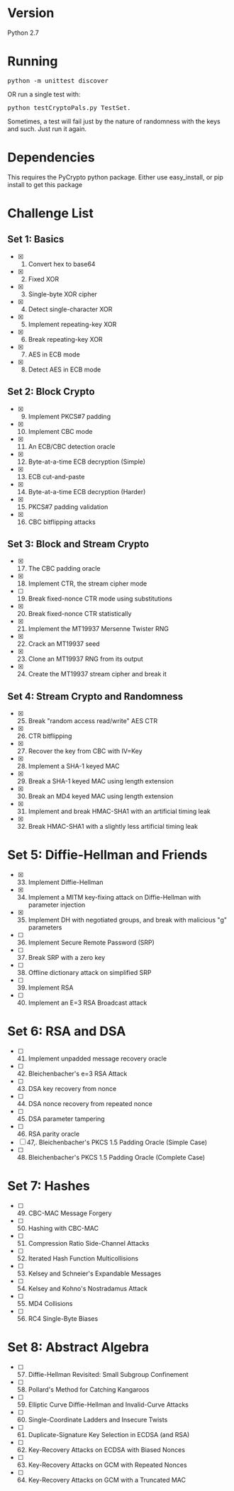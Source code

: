 # Version
Python 2.7

# Running
<pre>python -m unittest discover</pre>
OR run a single test with:
<pre>python testCryptoPals.py TestSet<Num>.<testName></pre>

Sometimes, a test will fail just by the nature of randomness with the keys and such. Just run it again.

# Dependencies
This requires the PyCrypto python package. Either use easy_install, or pip install to get this package

# Challenge List
## Set 1: Basics
- [x] 1. Convert hex to base64
- [x] 2. Fixed XOR
- [x] 3. Single-byte XOR cipher
- [x] 4. Detect single-character XOR
- [x] 5. Implement repeating-key XOR
- [x] 6. Break repeating-key XOR
- [x] 7. AES in ECB mode
- [x] 8. Detect AES in ECB mode
## Set 2: Block Crypto
- [x] 9. Implement PKCS#7 padding
- [x] 10. Implement CBC mode
- [x] 11. An ECB/CBC detection oracle
- [x] 12. Byte-at-a-time ECB decryption (Simple)
- [x] 13. ECB cut-and-paste
- [x] 14. Byte-at-a-time ECB decryption (Harder)
- [x] 15. PKCS#7 padding validation
- [x] 16. CBC bitflipping attacks
## Set 3: Block and Stream Crypto
- [x] 17. The CBC padding oracle
- [x] 18. Implement CTR, the stream cipher mode
- [ ] 19. Break fixed-nonce CTR mode using substitutions
- [x] 20. Break fixed-nonce CTR statistically
- [x] 21. Implement the MT19937 Mersenne Twister RNG
- [x] 22. Crack an MT19937 seed
- [x] 23. Clone an MT19937 RNG from its output
- [x] 24. Create the MT19937 stream cipher and break it
## Set 4: Stream Crypto and Randomness
- [x] 25. Break "random access read/write" AES CTR
- [x] 26. CTR bitflipping
- [x] 27. Recover the key from CBC with IV=Key
- [x] 28. Implement a SHA-1 keyed MAC
- [x] 29. Break a SHA-1 keyed MAC using length extension
- [x] 30. Break an MD4 keyed MAC using length extension
- [x] 31. Implement and break HMAC-SHA1 with an artificial timing leak
- [x] 32. Break HMAC-SHA1 with a slightly less artificial timing leak
# Set 5: Diffie-Hellman and Friends
- [x] 33. Implement Diffie-Hellman
- [x] 34. Implement a MITM key-fixing attack on Diffie-Hellman with parameter injection
- [x] 35. Implement DH with negotiated groups, and break with malicious "g" parameters
- [ ] 36. Implement Secure Remote Password (SRP)
- [ ] 37. Break SRP with a zero key
- [ ] 38. Offline dictionary attack on simplified SRP
- [ ] 39. Implement RSA
- [ ] 40. Implement an E=3 RSA Broadcast attack
# Set 6: RSA and DSA
- [ ] 41. Implement unpadded message recovery oracle
- [ ] 42. Bleichenbacher's e=3 RSA Attack
- [ ] 43. DSA key recovery from nonce
- [ ] 44. DSA nonce recovery from repeated nonce
- [ ] 45. DSA parameter tampering
- [ ] 46. RSA parity oracle
- [ ] 47,. Bleichenbacher's PKCS 1.5 Padding Oracle (Simple Case)
- [ ] 48. Bleichenbacher's PKCS 1.5 Padding Oracle (Complete Case)
# Set 7: Hashes
- [ ] 49. CBC-MAC Message Forgery
- [ ] 50. Hashing with CBC-MAC
- [ ] 51. Compression Ratio Side-Channel Attacks
- [ ] 52. Iterated Hash Function Multicollisions
- [ ] 53. Kelsey and Schneier's Expandable Messages
- [ ] 54. Kelsey and Kohno's Nostradamus Attack
- [ ] 55. MD4 Collisions
- [ ] 56. RC4 Single-Byte Biases
# Set 8: Abstract Algebra
- [ ] 57. Diffie-Hellman Revisited: Small Subgroup Confinement
- [ ] 58. Pollard's Method for Catching Kangaroos
- [ ] 59. Elliptic Curve Diffie-Hellman and Invalid-Curve Attacks
- [ ] 60. Single-Coordinate Ladders and Insecure Twists
- [ ] 61. Duplicate-Signature Key Selection in ECDSA (and RSA)
- [ ] 62. Key-Recovery Attacks on ECDSA with Biased Nonces
- [ ] 63. Key-Recovery Attacks on GCM with Repeated Nonces
- [ ] 64. Key-Recovery Attacks on GCM with a Truncated MAC
